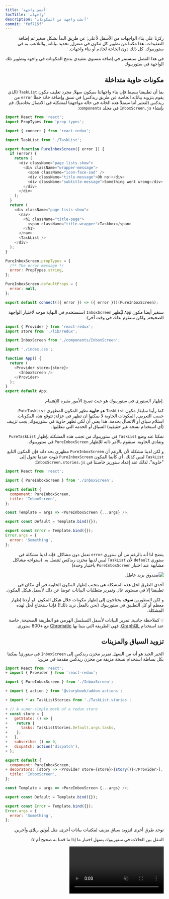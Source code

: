 ```yaml
---
title: 'أنشئ واجهة'
tocTitle: 'واجهات'
description: 'أنشئ واجهة من المكونات'
commit: 'fef715f'
---
```


<div style="direction: rtl">

ركزنا على بناء الواجهات من الأسفل لأعلى; عن طريق البدأ بشكل صغير ثم إضافة التعقيدات. هذا مكننا من تطوير كل مكون في منعزل, تحديد بياناته, والتلاعب به في ستوريبوك. كل ذلك دون الحاجة لخادم أو بناء واجهات.

في هذا الفصل سنستمر في إضافة مستوى تعقيدي بدمج المكونات في واجهة وتطوير تلك الواجهة في ستوريبوك

## مكونات حاوية متداخلة

بما أن تطبيقنا بسيط فإن بناء واجهاتنا سيكون سهلا, مجرد تغليف مكون `TaskList` (الذي يقوم بتزويد بياناته الخاصة عن طريق ريدكس) في نسق وإضافة خانة خطأ `error` من ريدكس (لنعتبر أننا سنملأ هذه الخانة في حالة مواجهتنا لمشكلة في الاتصال بخادمنا). قم بإنشاء `InboxScreen.js` في مجلد `components`:

<div style="direction: ltr">

```js:title=src/components/InboxScreen.js
import React from 'react';
import PropTypes from 'prop-types';

import { connect } from 'react-redux';

import TaskList from './TaskList';

export function PureInboxScreen({ error }) {
  if (error) {
    return (
      <div className="page lists-show">
        <div className="wrapper-message">
          <span className="icon-face-sad" />
          <div className="title-message">Oh no!</div>
          <div className="subtitle-message">Something went wrong</div>
        </div>
      </div>
    );
  }
  return (
    <div className="page lists-show">
      <nav>
        <h1 className="title-page">
          <span className="title-wrapper">Taskbox</span>
        </h1>
      </nav>
      <TaskList />
    </div>
  );
}

PureInboxScreen.propTypes = {
  /** The error message */
  error: PropTypes.string,
};

PureInboxScreen.defaultProps = {
  error: null,
};

export default connect(({ error }) => ({ error }))(PureInboxScreen);
```

</div>

سنغير أيضا مكون `App` ليٌظهر `InboxScreen` (سنستخدم في النهاية موجه لاختيار الواجهة الصحيحة, ولكن سنقوم بذلك في وقت آخر):

<div style="direction: ltr">

```js:title=src/App.js
import { Provider } from 'react-redux';
import store from './lib/redux';

import InboxScreen from './components/InboxScreen';

import './index.css';

function App() {
  return (
    <Provider store={store}>
      <InboxScreen />
    </Provider>
  );
}
export default App;
```

</div>

.إظهار الستوري في ستوريبوك هو حيث تصبح الأمور مثيرة للإهتمام

كما رأينا سابقا, مكون `TaskList` هو **حاوية** تظهر المكون المظهري `PuteTaskList`. حسب التعريف, المكونات الحاوية لا يمكنها ان تظهر في عزلة; تتوقع هذه المكونات استلام سياق أو الاتصال بخدمة. هذا يعني أن لكي تظهر حاوية في ستوريبوك, يجب تزييف (أي استخدام نسخة غير حقيقية) السياق أو الخدمة التي تتطلبها.

تمكنا عند وضع `TaskList` في ستوريبوك من تجنب هذه المشكلة بإظهار `PureTaskList` وتفادي الحاوية. سنقوم بالأمر ذاته للإظهار `PureInboxScreen` في ستوريبوك.

و لكن لدينا مشكلة لأن بالرغم أن `PureInboxScreen` مظهري بحد ذاته فإن المكون التابع `TaskList` ليس كذلك. أي كأنما المكون `PureInboxScreen` تلوث عندما تحول إلى "حاوية". لذلك عند إعداد ستوريز خاصتنا في `InboxScreen.stories.js`:

<div style="direction: ltr">

```js:title=src/components/InboxScreen.stories.js
import React from 'react';

import { PureInboxScreen } from './InboxScreen';

export default {
  component: PureInboxScreen,
  title: 'InboxScreen',
};

const Template = args => <PureInboxScreen {...args} />;

export const Default = Template.bind({});

export const Error = Template.bind({});
Error.args = {
  error: 'Something',
};
```

</div>

يتضح لنا أنه بالرغم من أن ستوري `error` تعمل دون مشاكل, فإنه لدينا مشكلة في ستوري `default` لأن `TaskList` ليس لديها مخزن ريدكس لتتصل به. (ستواجه مشاكل مشابهة عند اختبار `PureInboxScreen` باختبار وحدة)

![صندوق بريد عاطل](/intro-to-storybook/broken-inboxscreen.png)

أحدى الطرق لحل هذه المشكلة هي بتجنب إظهار المكون الحاوية في أي مكان في تطبيقنا إلا في مستوى عال وتمرير متطلبات البيانات عوضا عن ذلك لأسفل هيكل المكون.

و لكن المطورين **سوف** يحتاجون إلى إظهار مكونات خلال هيكل المكون. لو أردنا إظهار معظم أو كل التطبيق في ستوريبوك (نحن بالفعل نريد ذلك!) فإننا سنحتاج لحل لهذه المشكلة.

<div class="aside">
💡 كملاحظة جانبية, تمرير البيانات لأسفل التسلسل الهرمي هو الطريقة الصحيحة, خاصة عند استخدام <a href="http://graphql.org/">GraphQL</a>. فهي الطريقة التي بنينا بها <a href="https://www.chromatic.com/?utm_source=storybook_website&utm_medium=link&utm_campaign=storybook">Chromatic</a> مع +800 ستوري.
</div>

## تزويد السياق والمزينات

الخبر الجيد هو أنه من السهل تمرير مخزن ريدكس إلى `InboxScreen` في ستوري! يمكننا بكل بساطة استخدام نسخة مزيفة من مخزن ريدكس مقدمة في مزين:

<div style="direction: ltr">

```diff:title=src/components/InboxScreen.stories.js
import React from 'react';
+ import { Provider } from 'react-redux';

import { PureInboxScreen } from './InboxScreen';

+ import { action } from '@storybook/addon-actions';

+ import * as TaskListStories from './TaskList.stories';

+ // A super-simple mock of a redux store
+ const store = {
+   getState: () => {
+    return {
+      tasks: TaskListStories.Default.args.tasks,
+    };
+   },
+   subscribe: () => 0,
+   dispatch: action('dispatch'),
+ };

export default {
  component: PureInboxScreen,
+ decorators: [story => <Provider store={store}>{story()}</Provider>],
  title: 'InboxScreen',
};

const Template = args => <PureInboxScreen {...args} />;

export const Default = Template.bind({});

export const Error = Template.bind({});
Error.args = {
  error: 'Something',
};
```

</div>

توجد طرق أخرى لتزويد سياق مزيف لمكتبات بيانات أخرى. مثل [أبولو](https://www.npmjs.com/package/apollo-storybook-decorator), [ريلاي](https://github.com/orta/react-storybooks-relay-container) وأخرين.

التنقل بين الحالات في ستوريبوك يسهل اختبار ما إذا ما قمنا به صحيح أم لا:

<video autoPlay muted playsInline loop >

  <source
    src="/intro-to-storybook/finished-inboxscreen-states-6-0.mp4"
    type="video/mp4"
  />
</video>

## التطوير القائم على المكون

بدأنا من أسفل لأعلى مع `Task`ثم `TaskList`, الأن لدينا واجهة استخدام كاملة. `InboxScreen` خاصتنا يتشكل من مكون حاوية متداخل ويحتوي على الستوريز التابعة له

<video autoPlay muted playsInline loop style="width:480px; height:auto; margin: 0 auto;">
  <source
    src="/intro-to-storybook/component-driven-development-optimized.mp4"
    type="video/mp4"
  />
</video>

[**التطوير القائم على المكون**](https://www.componentdriven.org/) تسمح لك توسيع مستوى التعقيد بشكل متدرج كلما تتقدم في السلسلة الهرمية للمكونات. إحدى فوائدها هي مستوى تركيز أعلى في نهج التطوير وتغطية أعلى لكل التغييرات المحتملة على واجهة المستخدم. باختصار هذه المنهجية تسمح لك بناء واجهات مسخدم معقدة وذات جودة أعلى

لم ننته بعد - العمل لا ينتهي عند الانتهاء من بناء واجهة المستخدم. نحتاج أيضا للتأكد أنها تبقى متينة عبر الوقت.

<div class="aside">
💡 لا تنسى تنفيذ هذه التغييرات إلى git
</div>

</div>
